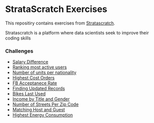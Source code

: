 # StrataScratch Exercises

This repositiry contains exercises from [Stratascratch](https://www.stratascratch.com/). 

Stratascratch is  a platform where data scientists seek to improve their coding skills

### Challenges

- [Salary Difference](https://github.com/mukaruernest/StratascratchExercises/tree/master/SalaryDifference)
- [Ranking most active users](https://github.com/mukaruernest/StratascratchExercises/tree/master/Ranking%20Most%20Active%20Users)
- [Number of units per nationality](https://github.com/mukaruernest/StratascratchExercises/tree/master/Number%20Of%20Units%20Per%20Nationality)
- [Highest Cost Orders](https://github.com/mukaruernest/StratascratchExercises/tree/master/Highest%20Cost%20Orders)
- [FB Acceptanece Rate](https://github.com/mukaruernest/StratascratchExercises/tree/master/FB%20Acceptance%20Rate)
- [Finding Updated Records](https://github.com/mukaruernest/StratascratchExercises/tree/master/Finding%20Updated%20Records)
- [Bikes Last Used](https://github.com/mukaruernest/StratascratchExercises/tree/master/Bikes%20Last%20Used)
- [Income by Title and Gender](https://github.com/mukaruernest/StratascratchExercises/tree/master/Income%20by%20Title%20and%20Gender)
- [Number of Streets Per Zip Code](https://github.com/mukaruernest/StratascratchExercises/tree/master/Number%20of%20Streets%20Per%20Zip%20Code)
- [Matching Host and Guest](https://github.com/mukaruernest/StratascratchExercises/tree/master/Matching%20Host%20and%20Guest)
- [Highest Energy Consumption](https://github.com/mukaruernest/StratascratchExercises/tree/master/Highest%20Energy%20Consumption#approach)

